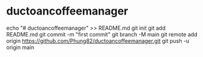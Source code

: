 # ductoancoffeemanager
echo "# ductoancoffeemanager" >> README.md
git init
git add README.md
git commit -m "first commit"
git branch -M main
git remote add origin https://github.com/Phung82/ductoancoffeemanager.git
git push -u origin main
